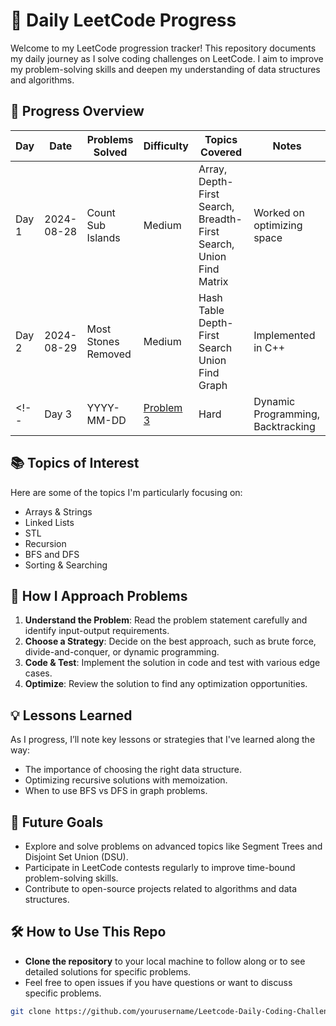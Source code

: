 # 📝 Daily LeetCode Progress

Welcome to my LeetCode progression tracker! This repository documents my daily journey as I solve coding challenges on LeetCode. I aim to improve my problem-solving skills and deepen my understanding of data structures and algorithms.

## 📅 Progress Overview

| Day  | Date       | Problems Solved        | Difficulty | Topics Covered                                                     | Notes                       |
|------|------------|------------------------|------------|--------------------------------------------------------------------|-----------------------------|
| Day 1| 2024-08-28 | Count Sub Islands      | Medium     | Array, Depth-First Search, Breadth-First Search, Union Find Matrix | Worked on optimizing space  |
| Day 2| 2024-08-29 | Most Stones Removed    | Medium     | Hash Table Depth-First Search Union Find Graph                     | Implemented in C++          |
<!--| Day 3| YYYY-MM-DD | [Problem 3](#link)     | Hard       | Dynamic Programming, Backtracking      | Faced issues with recursion |
<!-- Add more days as you progress -->

## 📚 Topics of Interest
Here are some of the topics I'm particularly focusing on:

- Arrays & Strings
- Linked Lists
- STL
- Recursion
- BFS and DFS
- Sorting & Searching

## 🔧 How I Approach Problems
1. **Understand the Problem**: Read the problem statement carefully and identify input-output requirements.
2. **Choose a Strategy**: Decide on the best approach, such as brute force, divide-and-conquer, or dynamic programming.
3. **Code & Test**: Implement the solution in code and test with various edge cases.
4. **Optimize**: Review the solution to find any optimization opportunities.

## 💡 Lessons Learned
As I progress, I’ll note key lessons or strategies that I've learned along the way:

- The importance of choosing the right data structure.
- Optimizing recursive solutions with memoization.
- When to use BFS vs DFS in graph problems.

<!--## 🏆 Achievements
- [ ] 30 Days of LeetCode Challenge Completion
- [ ] 100 Problems Solved
- [ ] Mastery of Dynamic Programming -->

## 🚀 Future Goals
- Explore and solve problems on advanced topics like Segment Trees and Disjoint Set Union (DSU).
- Participate in LeetCode contests regularly to improve time-bound problem-solving skills.
- Contribute to open-source projects related to algorithms and data structures.

## 🛠️ How to Use This Repo
- **Clone the repository** to your local machine to follow along or to see detailed solutions for specific problems.
- Feel free to open issues if you have questions or want to discuss specific problems.

```bash
git clone https://github.com/yourusername/Leetcode-Daily-Coding-Challenge.git
